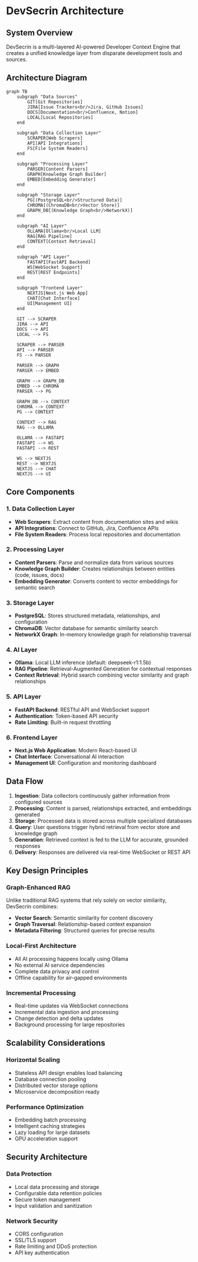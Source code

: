 # DevSecrin Architecture

## System Overview

DevSecrin is a multi-layered AI-powered Developer Context Engine that creates a unified knowledge layer from disparate development tools and sources.

## Architecture Diagram

```mermaid
graph TB
    subgraph "Data Sources"
        GIT[Git Repositories]
        JIRA[Issue Trackers<br/>Jira, GitHub Issues]
        DOCS[Documentation<br/>Confluence, Notion]
        LOCAL[Local Repositories]
    end

    subgraph "Data Collection Layer"
        SCRAPER[Web Scrapers]
        API[API Integrations]
        FS[File System Readers]
    end

    subgraph "Processing Layer"
        PARSER[Content Parsers]
        GRAPH[Knowledge Graph Builder]
        EMBED[Embedding Generator]
    end

    subgraph "Storage Layer"
        PG[(PostgreSQL<br/>Structured Data)]
        CHROMA[(ChromaDB<br/>Vector Store)]
        GRAPH_DB[(Knowledge Graph<br/>NetworkX)]
    end

    subgraph "AI Layer"
        OLLAMA[Ollama<br/>Local LLM]
        RAG[RAG Pipeline]
        CONTEXT[Context Retrieval]
    end

    subgraph "API Layer"
        FASTAPI[FastAPI Backend]
        WS[WebSocket Support]
        REST[REST Endpoints]
    end

    subgraph "Frontend Layer"
        NEXTJS[Next.js Web App]
        CHAT[Chat Interface]
        UI[Management UI]
    end

    GIT --> SCRAPER
    JIRA --> API
    DOCS --> API
    LOCAL --> FS

    SCRAPER --> PARSER
    API --> PARSER
    FS --> PARSER

    PARSER --> GRAPH
    PARSER --> EMBED

    GRAPH --> GRAPH_DB
    EMBED --> CHROMA
    PARSER --> PG

    GRAPH_DB --> CONTEXT
    CHROMA --> CONTEXT
    PG --> CONTEXT

    CONTEXT --> RAG
    RAG --> OLLAMA

    OLLAMA --> FASTAPI
    FASTAPI --> WS
    FASTAPI --> REST

    WS --> NEXTJS
    REST --> NEXTJS
    NEXTJS --> CHAT
    NEXTJS --> UI
```

## Core Components

### 1. Data Collection Layer

- **Web Scrapers**: Extract content from documentation sites and wikis
- **API Integrations**: Connect to GitHub, Jira, Confluence APIs
- **File System Readers**: Process local repositories and documentation

### 2. Processing Layer

- **Content Parsers**: Parse and normalize data from various sources
- **Knowledge Graph Builder**: Creates relationships between entities (code, issues, docs)
- **Embedding Generator**: Converts content to vector embeddings for semantic search

### 3. Storage Layer

- **PostgreSQL**: Stores structured metadata, relationships, and configuration
- **ChromaDB**: Vector database for semantic similarity search
- **NetworkX Graph**: In-memory knowledge graph for relationship traversal

### 4. AI Layer

- **Ollama**: Local LLM inference (default: deepseek-r1:1.5b)
- **RAG Pipeline**: Retrieval-Augmented Generation for contextual responses
- **Context Retrieval**: Hybrid search combining vector similarity and graph relationships

### 5. API Layer

- **FastAPI Backend**: RESTful API and WebSocket support
- **Authentication**: Token-based API security
- **Rate Limiting**: Built-in request throttling

### 6. Frontend Layer

- **Next.js Web Application**: Modern React-based UI
- **Chat Interface**: Conversational AI interaction
- **Management UI**: Configuration and monitoring dashboard

## Data Flow

1. **Ingestion**: Data collectors continuously gather information from configured sources
2. **Processing**: Content is parsed, relationships extracted, and embeddings generated
3. **Storage**: Processed data is stored across multiple specialized databases
4. **Query**: User questions trigger hybrid retrieval from vector store and knowledge graph
5. **Generation**: Retrieved context is fed to the LLM for accurate, grounded responses
6. **Delivery**: Responses are delivered via real-time WebSocket or REST API

## Key Design Principles

### Graph-Enhanced RAG

Unlike traditional RAG systems that rely solely on vector similarity, DevSecrin combines:

- **Vector Search**: Semantic similarity for content discovery
- **Graph Traversal**: Relationship-based context expansion
- **Metadata Filtering**: Structured queries for precise results

### Local-First Architecture

- All AI processing happens locally using Ollama
- No external AI service dependencies
- Complete data privacy and control
- Offline capability for air-gapped environments

### Incremental Processing

- Real-time updates via WebSocket connections
- Incremental data ingestion and processing
- Change detection and delta updates
- Background processing for large repositories

## Scalability Considerations

### Horizontal Scaling

- Stateless API design enables load balancing
- Database connection pooling
- Distributed vector storage options
- Microservice decomposition ready

### Performance Optimization

- Embedding batch processing
- Intelligent caching strategies
- Lazy loading for large datasets
- GPU acceleration support

## Security Architecture

### Data Protection

- Local data processing and storage
- Configurable data retention policies
- Secure token management
- Input validation and sanitization

### Network Security

- CORS configuration
- SSL/TLS support
- Rate limiting and DDoS protection
- API key authentication
